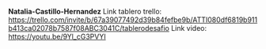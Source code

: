 **Natalia-Castillo-Hernandez**
Link tablero trello: https://trello.com/invite/b/67a39077492d39b84fefbe9b/ATTI080df6819b911b413ca02078b7587f08ABC3041C/tablerodesafio
Link video: https://youtu.be/9Yl_cG3PVYI
